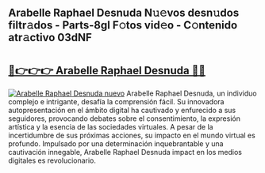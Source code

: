 ## Arabelle Raphael Desnuda N𝚞𝚎vos desn𝚞dos filtr𝚊dos - Parts-8gl F𝚘tos vid𝚎o - C𝚘ntenido atr𝚊ctivo 03dNF

# <h2><a href="http://mb5hpw.tromn.icu/?c=Arabelle+Raphael+Desnuda">🔗👉👉👉 Arabelle Raphael Desnuda 🔗🔗</a></h2>

[![Arabelle Raphael Desnuda nuevo](https://i.imgur.com/pEAQMta.gif)](http://mb5hpw.tromn.icu/?c=Arabelle+Raphael+Desnuda)
Arabelle Raphael Desnuda, un individuo complejo e intrigante, desafía la comprensión fácil. Su innovadora autopresentación en el ámbito digital ha cautivado y enfurecido a sus seguidores, provocando debates sobre el consentimiento, la expresión artística y la esencia de las sociedades virtuales. A pesar de la incertidumbre de sus próximas acciones, su impacto en el mundo virtual es profundo. Impulsado por una determinación inquebrantable y una cautivación innegable, Arabelle Raphael Desnuda impact en los medios digitales es revolucionario.
